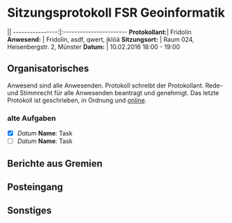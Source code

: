 # Sitzungsprotokoll FSR Geoinformatik

||
----------------:|:-----------------------
**Protokollant:**| Fridolin
**Anwesend:**    | Fridolin, asdf, qwert, jklöä
**Sitzungsort:** | Raum 024, Heisenbergstr. 2, Münster
**Datum:**       | 10.02.2016 18:00 - 19:00

## Organisatorisches
Anwesend sind alle Anwesenden.
Protokoll schreibt der Protokollant.
Rede- und Stimmrecht für alle Anwesenden beantragt und genehmigt.
Das letzte Protokoll ist geschrieben, in Ordnung und [online](https://geofs.uni-muenster.de:2345/document/2016-02-09_test.md#viewmode).

### alte Aufgaben
- [x] *Datum* **Name**: Task
- [ ] *Datum* **Name**: Task

## Berichte aus Gremien


## Posteingang


## Sonstiges


